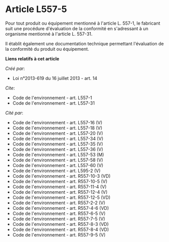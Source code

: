 # Article L557-5

Pour tout produit ou équipement mentionné à l'article L. 557-1, le fabricant suit une procédure d'évaluation de la conformité
en s'adressant à un organisme mentionné à l'article L. 557-31.

Il établit également une documentation technique permettant l'évaluation de la conformité du produit ou équipement.

**Liens relatifs à cet article**

_Créé par_:

  - Loi n°2013-619 du 16 juillet 2013 - art. 14

_Cite_:

  - Code de l'environnement - art. L557-1
  - Code de l'environnement - art. L557-31

_Cité par_:

  - Code de l'environnement - art. L557-16 (V)
  - Code de l'environnement - art. L557-18 (V)
  - Code de l'environnement - art. L557-20 (V)
  - Code de l'environnement - art. L557-34 (V)
  - Code de l'environnement - art. L557-35 (V)
  - Code de l'environnement - art. L557-36 (V)
  - Code de l'environnement - art. L557-53 (M)
  - Code de l'environnement - art. L557-58 (V)
  - Code de l'environnement - art. L557-60 (V)
  - Code de l'environnement - art. L595-2 (V)
  - Code de l'environnement - art. R557-10-3 (VD)
  - Code de l'environnement - art. R557-10-5 (V)
  - Code de l'environnement - art. R557-11-4 (V)
  - Code de l'environnement - art. R557-12-4 (V)
  - Code de l'environnement - art. R557-12-5 (VD)
  - Code de l'environnement - art. R557-2-2 (V)
  - Code de l'environnement - art. R557-4-6 (VD)
  - Code de l'environnement - art. R557-6-5 (V)
  - Code de l'environnement - art. R557-7-5 (V)
  - Code de l'environnement - art. R557-8-3 (VD)
  - Code de l'environnement - art. R557-8-4 (VD)
  - Code de l'environnement - art. R557-9-5 (V)
